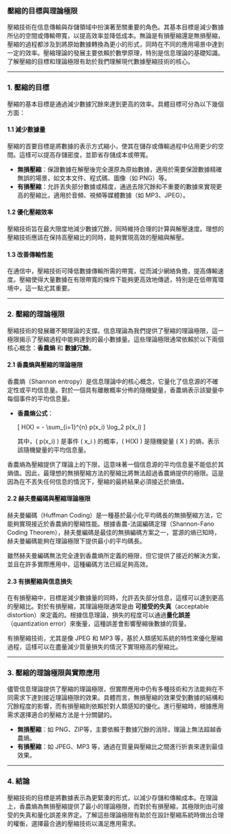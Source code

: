 ### 壓縮的目標與理論極限

壓縮技術在信息傳輸與存儲領域中扮演著至關重要的角色。其基本目標是減少數據所佔的空間或傳輸帶寬，以提高效率並降低成本。無論是有損壓縮還是無損壓縮，壓縮的過程都涉及到將原始數據轉換為更小的形式，同時在不同的應用場景中達到一定的效率。壓縮理論的發展主要依賴於數學原理，特別是信息理論的基礎知識。了解壓縮的目標和理論極限有助於我們理解現代數據壓縮技術的核心。

---

### **1. 壓縮的目標**

壓縮的基本目標是通過減少數據冗餘來達到更高的效率。具體目標可分為以下幾個方面：

#### **1.1 減少數據量**
壓縮的首要目標是將數據的表示方式縮小，使其在儲存或傳輸過程中佔用更少的空間。這樣可以提高存儲密度，並節省存儲成本或帶寬。

- **無損壓縮**：保證數據在解壓後完全還原為原始數據，適用於需要保證數據精確無誤的場景，如文本文件、程式碼、圖像（如 PNG）等。
- **有損壓縮**：允許丟失部分數據或精度，通過去除冗餘和不重要的數據來實現更高的壓縮比，適用於音頻、視頻等媒體數據（如 MP3、JPEG）。

#### **1.2 優化壓縮效率**
壓縮技術旨在最大限度地減少數據冗餘，同時維持合理的計算與解壓速度。理想的壓縮技術應該在保持高壓縮比的同時，能夠實現高效的壓縮與解壓。

#### **1.3 改善傳輸性能**
在通信中，壓縮技術可降低數據傳輸所需的帶寬，從而減少網絡負擔，提高傳輸速度。壓縮使得大量數據在有限帶寬的條件下能夠更高效地傳遞，特別是在低帶寬環境中，這一點尤其重要。

---

### **2. 壓縮的理論極限**

壓縮技術的發展離不開理論的支撐。信息理論為我們提供了壓縮的理論極限，這一極限揭示了壓縮過程中能夠達到的最小數據量。這些理論極限通常依賴於以下兩個核心概念：**香農熵** 和 **數據冗餘**。

#### **2.1 香農熵與壓縮的理論極限**

香農熵（Shannon entropy）是信息理論中的核心概念，它量化了信息源的不確定性或平均信息量。對於一個具有離散概率分佈的隨機變量，香農熵表示該變量中每個事件的平均信息量。

- **香農熵公式**：
  
  \[
  H(X) = - \sum_{i=1}^{n} p(x_i) \log_2 p(x_i)
  \]
  
  其中，\( p(x_i) \) 是事件 \( x_i \) 的概率，\( H(X) \) 是隨機變量 \( X \) 的熵，表示該隨機變量的平均信息量。

香農熵為壓縮提供了理論上的下限，這意味著一個信息源的平均信息量不能低於其熵值。因此，最理想的無損壓縮方法的壓縮比將無法超過香農熵提供的極限。這是因為在不丟失任何信息的情況下，壓縮的最終結果必須接近於熵值。

#### **2.2 赫夫曼編碼與壓縮理論極限**

赫夫曼編碼（Huffman Coding）是一種基於最小化平均碼長的無損壓縮方法，它能夠實現接近於香農熵的壓縮性能。根據香農-法諾編碼定理（Shannon-Fano Coding Theorem），赫夫曼編碼是最佳的無損編碼方案之一，當源的熵已知時，赫夫曼編碼能夠在理論極限下提供最小的平均碼長。

雖然赫夫曼編碼無法完全達到香農熵所定義的極限，但它提供了接近的解決方案，並且在許多實際應用中，這種編碼方法已經足夠高效。

#### **2.3 有損壓縮與信息損失**

在有損壓縮中，目標是減少數據量的同時，允許丟失部分信息，這樣可以達到更高的壓縮比。對於有損壓縮，其理論極限通常是由 **可接受的失真**（acceptable distortion）來定義的。根據信息理論，損失的程度可以通過**量化誤差**（quantization error）來衡量，這種誤差會影響壓縮後數據的質量。

有損壓縮技術，尤其是像 JPEG 和 MP3 等，基於人類感知系統的特性來優化壓縮過程，這樣可以在盡量減少質量損失的情況下實現極高的壓縮比。

---

### **3. 壓縮的理論極限與實際應用**

儘管信息理論提供了壓縮的理論極限，但實際應用中仍有多種技術和方法能夠在不同需求下達到接近理論極限的效果。具體而言，無損壓縮的效果受到數據的結構和冗餘程度的影響，而有損壓縮則依賴於對人類感知的優化。進行壓縮時，根據應用需求選擇適合的壓縮方法是十分關鍵的。

- **無損壓縮**：如 PNG、ZIP等，主要依賴于數據冗餘的消除，理論上無法超越香農熵。
- **有損壓縮**：如 JPEG、MP3 等，通過在質量與壓縮比之間進行折衷來達到最佳效果。

---

### **4. 結論**

壓縮技術的目標是將數據表示為更緊湊的形式，以減少存儲和傳輸成本。在理論上，香農熵為無損壓縮提供了最小的理論極限，而對於有損壓縮，其極限則由可接受的失真和量化誤差來界定。了解這些理論極限有助於在設計壓縮系統時做出合理的權衡，選擇最合適的壓縮技術以滿足應用需求。